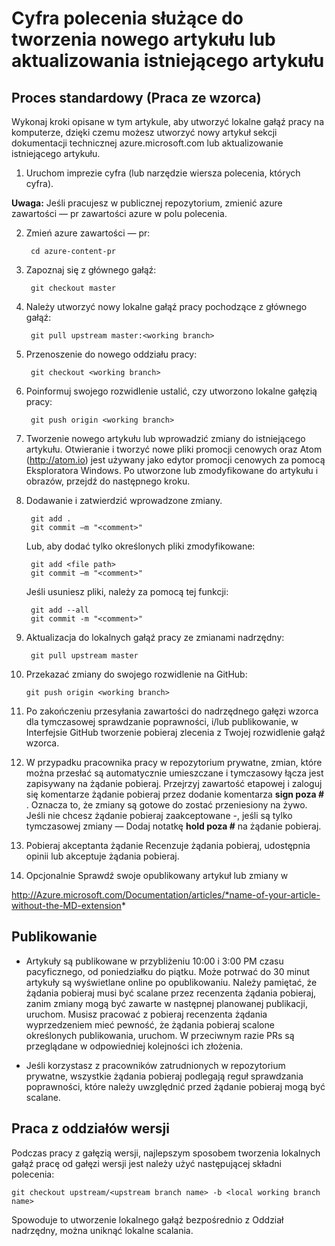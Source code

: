 <properties pageTitle="Cyfra polecenia służące do tworzenia nowego artykułu lub aktualizowania istniejącego artykułu" description="Instrukcje dotyczące pracy z Azure techniczne zawartości repozytoria GitHub." metaKeywords="" services="" solutions="" documentationCenter="" authors="tysonn" videoId="" scriptId="" manager="carolz" />

<tags ms.service="contributor-guide" ms.devlang="" ms.topic="article" ms.tgt_pltfrm="" ms.workload="" ms.date="01/16/2015" ms.author="tysonn" />

# <a name="git-commands-for-creating-a-new-article-or-updating-an-existing-article"></a>Cyfra polecenia służące do tworzenia nowego artykułu lub aktualizowania istniejącego artykułu


## <a name="standard-process-working-from-master"></a>Proces standardowy (Praca ze wzorca)
Wykonaj kroki opisane w tym artykule, aby utworzyć lokalne gałąź pracy na komputerze, dzięki czemu możesz utworzyć nowy artykuł sekcji dokumentacji technicznej azure.microsoft.com lub aktualizowanie istniejącego artykułu.

1. Uruchom imprezie cyfra (lub narzędzie wiersza polecenia, których cyfra).

 **Uwaga:** Jeśli pracujesz w publicznej repozytorium, zmienić azure zawartości — pr zawartości azure w polu polecenia.

2. Zmień azure zawartości — pr:

        cd azure-content-pr
3. Zapoznaj się z głównego gałąź:

        git checkout master

4. Należy utworzyć nowy lokalne gałąź pracy pochodzące z głównego gałąź:

        git pull upstream master:<working branch>


5. Przenoszenie do nowego oddziału pracy:

        git checkout <working branch>

6. Poinformuj swojego rozwidlenie ustalić, czy utworzono lokalne gałęzią pracy:

        git push origin <working branch>

7. Tworzenie nowego artykułu lub wprowadzić zmiany do istniejącego artykułu. Otwieranie i tworzyć nowe pliki promocji cenowych oraz Atom (http://atom.io) jest używany jako edytor promocji cenowych za pomocą Eksploratora Windows. Po utworzone lub zmodyfikowane do artykułu i obrazów, przejdź do następnego kroku.

8. Dodawanie i zatwierdzić wprowadzone zmiany.

        git add .
        git commit –m "<comment>"
        
   Lub, aby dodać tylko określonych pliki zmodyfikowane:

        git add <file path>
        git commit –m "<comment>"

   Jeśli usuniesz pliki, należy za pomocą tej funkcji:
   
        git add --all
        git commit -m "<comment>"

9. Aktualizacja do lokalnych gałąź pracy ze zmianami nadrzędny:

        git pull upstream master

10. Przekazać zmiany do swojego rozwidlenie na GitHub:

        git push origin <working branch>

12. Po zakończeniu przesyłania zawartości do nadrzędnego gałęzi wzorca dla tymczasowej sprawdzanie poprawności, i/lub publikowanie, w Interfejsie GitHub tworzenie pobieraj zlecenia z Twojej rozwidlenie gałąź wzorca.

13. W przypadku pracownika pracy w repozytorium prywatne, zmian, które można przesłać są automatycznie umieszczane i tymczasowy łącza jest zapisywany na żądanie pobieraj. Przejrzyj zawartość etapowej i zaloguj się komentarze żądanie pobieraj przez dodanie komentarza **sign poza #** .  Oznacza to, że zmiany są gotowe do zostać przeniesiony na żywo.  Jeśli nie chcesz żądanie pobieraj zaakceptowane -, jeśli są tylko tymczasowej zmiany — Dodaj notatkę **hold poza #** na żądanie pobieraj.

14. Pobieraj akceptanta żądanie Recenzuje żądania pobieraj, udostępnia opinii lub akceptuje żądania pobieraj. 

15. Opcjonalnie Sprawdź swoje opublikowany artykuł lub zmiany w

 http://Azure.microsoft.com/Documentation/articles/*name-of-your-article-without-the-MD-extension*

## <a name="publishing"></a>Publikowanie

- Artykuły są publikowane w przybliżeniu 10:00 i 3:00 PM czasu pacyficznego, od poniedziałku do piątku. Może potrwać do 30 minut artykuły są wyświetlane online po opublikowaniu. Należy pamiętać, że żądania pobieraj musi być scalane przez recenzenta żądania pobieraj, zanim zmiany mogą być zawarte w następnej planowanej publikacji, uruchom. Musisz pracować z pobieraj recenzenta żądania wyprzedzeniem mieć pewność, że żądania pobieraj scalone określonych publikowania, uruchom. W przeciwnym razie PRs są przeglądane w odpowiedniej kolejności ich złożenia.

- Jeśli korzystasz z pracowników zatrudnionych w repozytorium prywatne, wszystkie żądania pobieraj podlegają reguł sprawdzania poprawności, które należy uwzględnić przed żądanie pobieraj mogą być scalane. 

## <a name="working-with-release-branches"></a>Praca z oddziałów wersji

Podczas pracy z gałęzią wersji, najlepszym sposobem tworzenia lokalnych gałąź pracę od gałęzi wersji jest należy użyć następującej składni polecenia:

    git checkout upstream/<upstream branch name> -b <local working branch name>

Spowoduje to utworzenie lokalnego gałąź bezpośrednio z Oddział nadrzędny, można uniknąć lokalne scalania.

